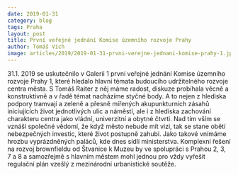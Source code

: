 ```yaml
---
date: 2019-01-31
category: blog
tags: Praha
layout: post
title: První veřejné jednání Komise územního rozvoje Prahy
author: Tomáš Vích
image: articles/2019/2019-01-31-prvni-verejne-jednani-komise-prahy-1.jpg
---
```


31.1. 2019 se uskutečnilo v Galerii 1 první veřejné jednání Komise územního rozvoje Prahy 1, které hledalo hlavní témata budoucího udržitelného rozvoje centra města. S Tomáš Raiter z něj máme radost, diskuze probíhala věcně a konstruktivně a v řadě témat nacházíme styčné body. A to nejen z hlediska podpory tramvají a zeleně a přesně mířených akupunkturních zásahů iniciujících život jednotlivých ulic a náměstí, ale i z hlediska zachování charakteru centra jako vládní, univerzitní a obytné čtvrti. Nad tím vším se vznáší společné vědomí, že když město nebude mít vizi, tak se stane obětí nebezpečných investic, které život postupně zahubí. Jako takové vnímáme hrozbu vyprázdněných paláců, kde dnes sídlí ministerstva. Komplexní řešení na rozvoj brownfieldu od Štvanice k Muzeu by ve spolupráci s Prahou 2, 3, 7 a 8 a samozřejmě s hlavním městem mohl jednou pro vždy vyřešit regulační plán vzešlý z mezinárodní urbanistické soutěže.